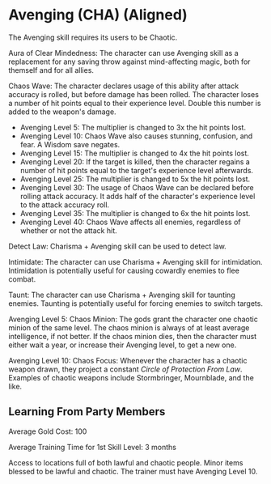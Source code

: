 # Avenging (CHA) (Aligned)

The Avenging skill requires its users to be Chaotic.

Aura of Clear Mindedness: The character can use Avenging skill as a replacement for any saving throw against mind-affecting magic, both for themself and for all allies.

Chaos Wave: The character declares usage of this ability after attack accuracy is rolled, but before damage has been rolled. The character loses a number of hit points equal to their experience level. Double this number is added to the weapon's damage.

- Avenging Level 5: The multiplier is changed to 3x the hit points lost.
- Avenging Level 10: Chaos Wave also causes stunning, confusion, and fear. A Wisdom save negates.
- Avenging Level 15: The multiplier is changed to 4x the hit points lost.
- Avenging Level 20: If the target is killed, then the character regains a number of hit points equal to the target's experience level afterwards.
- Avenging Level 25: The multiplier is changed to 5x the hit points lost.
- Avenging Level 30: The usage of Chaos Wave can be declared before rolling attack accuracy. It adds half of the character's experience level to the attack accuracy roll.
- Avenging Level 35: The multiplier is changed to 6x the hit points lost.
- Avenging Level 40: Chaos Wave affects all enemies, regardless of whether or not the attack hit.

Detect Law: Charisma + Avenging skill can be used to detect law.

Intimidate: The character can use Charisma + Avenging skill for intimidation. Intimidation is potentially useful for causing cowardly enemies to flee combat.

Taunt: The character can use Charisma + Avenging skill for taunting enemies. Taunting is potentially useful for forcing enemies to switch targets.

Avenging Level 5: Chaos Minion: The gods grant the character one chaotic minion of the same level. The chaos minion is always of at least average intelligence, if not better. If the chaos minion dies, then the character must either wait a year, or increase their Avenging level, to get a new one.

Avenging Level 10: Chaos Focus: Whenever the character has a chaotic weapon drawn, they project a constant *Circle of Protection From Law*. Examples of chaotic weapons include Stormbringer, Mournblade, and the like.

## Learning From Party Members

Average Gold Cost: 100

Average Training Time for 1st Skill Level: 3 months

Access to locations full of both lawful and chaotic people. Minor items blessed to be lawful and chaotic. The trainer must have Avenging Level 10.

